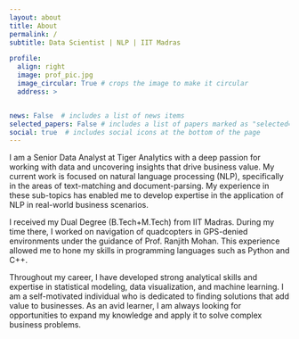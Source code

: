 ```yaml
---
layout: about
title: About
permalink: /
subtitle: Data Scientist | NLP | IIT Madras

profile:
  align: right
  image: prof_pic.jpg
  image_circular: True # crops the image to make it circular
  address: >


news: False  # includes a list of news items
selected_papers: False # includes a list of papers marked as "selected={true}"
social: true  # includes social icons at the bottom of the page
---
```


I am a Senior Data Analyst at Tiger Analytics with a deep passion for working with data and uncovering insights that drive business value. My current work is focused on natural language processing (NLP), specifically in the areas of text-matching and document-parsing. My experience in these sub-topics has enabled me to develop expertise in the application of NLP in real-world business scenarios.

I received my Dual Degree (B.Tech+M.Tech) from IIT Madras. During my time there, I worked on navigation of quadcopters in GPS-denied environments under the guidance of Prof. Ranjith Mohan. This experience allowed me to hone my skills in programming languages such as Python and C++.

Throughout my career, I have developed strong analytical skills and expertise in statistical modeling, data visualization, and machine learning. I am a self-motivated individual who is dedicated to finding solutions that add value to businesses. As an avid learner, I am always looking for opportunities to expand my knowledge and apply it to solve complex business problems.